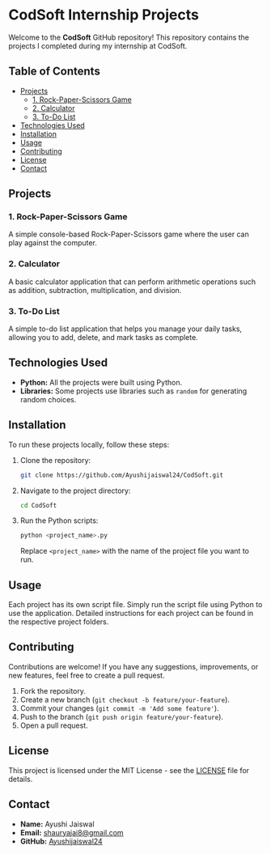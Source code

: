 # CodSoft Internship Projects

Welcome to the **CodSoft** GitHub repository! This repository contains the projects I completed during my internship at CodSoft.

## Table of Contents

- [Projects](#projects)
  - [1. Rock-Paper-Scissors Game](#1-rock-paper-scissors-game)
  - [2. Calculator](#2-calculator)
  - [3. To-Do List](#3-to-do-list)
- [Technologies Used](#technologies-used)
- [Installation](#installation)
- [Usage](#usage)
- [Contributing](#contributing)
- [License](#license)
- [Contact](#contact)

## Projects

### 1. Rock-Paper-Scissors Game

A simple console-based Rock-Paper-Scissors game where the user can play against the computer.

### 2. Calculator

A basic calculator application that can perform arithmetic operations such as addition, subtraction, multiplication, and division.

### 3. To-Do List

A simple to-do list application that helps you manage your daily tasks, allowing you to add, delete, and mark tasks as complete.

## Technologies Used

- **Python:** All the projects were built using Python.
- **Libraries:** Some projects use libraries such as `random` for generating random choices.

## Installation

To run these projects locally, follow these steps:

1. Clone the repository:

   ```bash
   git clone https://github.com/Ayushijaiswal24/CodSoft.git
   ```

2. Navigate to the project directory:

   ```bash
   cd CodSoft
   ```

3. Run the Python scripts:

   ```bash
   python <project_name>.py
   ```

   Replace `<project_name>` with the name of the project file you want to run.

## Usage

Each project has its own script file. Simply run the script file using Python to use the application. Detailed instructions for each project can be found in the respective project folders.

## Contributing

Contributions are welcome! If you have any suggestions, improvements, or new features, feel free to create a pull request.

1. Fork the repository.
2. Create a new branch (`git checkout -b feature/your-feature`).
3. Commit your changes (`git commit -m 'Add some feature'`).
4. Push to the branch (`git push origin feature/your-feature`).
5. Open a pull request.

## License

This project is licensed under the MIT License - see the [LICENSE](LICENSE) file for details.

## Contact

- **Name:** Ayushi Jaiswal
- **Email:** [shauryajai8@gmail.com](mailto:shauryajai8@gmail.com)
- **GitHub:** [Ayushijaiswal24](https://github.com/Ayushijaiswal24)

